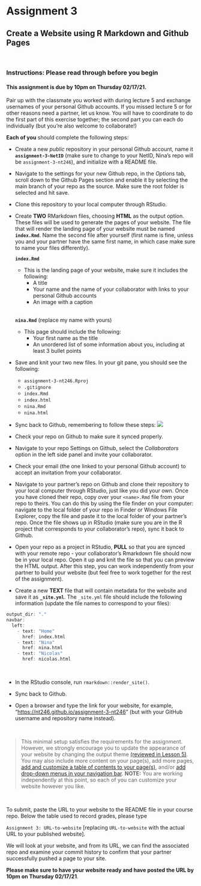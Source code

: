 Assignment 3
================

## Create a Website using R Markdown and Github Pages

<br>

### Instructions: Please read through before you begin

#### This assignment is due by **10pm on Thursday 02/17/21**.

Pair up with the classmate you worked with during lecture 5 and exchange
usernames of your personal Github accounts. If you missed lecture 5 or
for other reasons need a partner, let us know. You will have to
coordinate to do the first part of this exercise together; the second
part you can each do individually (but you’re also welcome to
collaborate!)

**Each of you** should complete the following steps:

-   Create a new *public* repository in your personal Github account,
    name it **`assignment-3-NetID`** (make sure to change to your NetID,
    Nina’s repo will be `assignment-3-nt246`), and initialize with a
    README file.

-   Navigate to the settings for your new Github repo, in the *Options*
    tab, scroll down to the Github Pages section and enable it by
    selecting the main branch of your repo as the source. Make sure the
    root folder is selected and hit save.

-   Clone this repository to your local computer through RStudio.

-   Create **TWO** RMarkdown files, choosing **HTML** as the output
    option. These files will be used to generate the pages of your
    website. The file that will render the landing page of your website
    must be named **`index.Rmd`**. Name the second file after yourself
    (first name is fine, unless you and your partner have the same first
    name, in which case make sure to name your files differently).

    **`index.Rmd`**

    -   This is the landing page of your website, make sure it includes
        the following:
        -   A title
        -   Your name and the name of your collaborator with links to
            your personal Github accounts
        -   An image with a caption  
            <br>

    **`nina.Rmd`** (replace my name with yours)

    -   This page should include the following:
        -   Your first name as the title
        -   An unordered list of some information about you, including
            at least 3 bullet points

-   Save and knit your two new files. In your git pane, you should see
    the following:

    -   `assignment-3-nt246.Rproj`
    -   `.gitignore`
    -   `index.Rmd`
    -   `index.html`
    -   `nina.Rmd`
    -   `nina.html`

-   Sync back to Github, remembering to follow these steps:
    ![](https://nt246.github.io/NTRES6940-data-science/assets/commit_steps.png)

-   Check your repo on Github to make sure it synced properly.

-   Navigate to your repo Settings on Github, select the *Collaborators* option in the left side panel
    and invite your collaborator.

-   Check your email (the one linked to your personal Github account) to
    accept an invitation from your collaborator.

-   Navigate to your partner’s repo on Github and clone their repository
    to your local computer through RStudio, just like you did your own.
    Once you have cloned their repo, copy over your `<name>.Rmd` file
    from your repo to theirs. You can do this by using the file finder
    on your computer: navigate to the local folder of your repo in
    Finder or Windows File Explorer, copy the file and paste it to the
    local folder of your partner’s repo. Once the file shows up in
    RStudio (make sure you are in the R project that corresponds to your
    collaborator’s repo), sync it back to Github.

-   Open your repo as a project in RStudio, **PULL** so that you are
    synced with your remote repo - your collaborator’s Rmarkdown file
    should now be in your local repo. Open it up and knit the file so
    that you can preview the HTML output. After this step, you can work
    independently from your partner to build your website (but feel free
    to work together for the rest of the assignment).

-   Create a new **TEXT** file that will contain metadata for the
    website and save it as **`_site.yml`**. The `_site.yml` file should
    include the following information (update the file names to
    correspond to your files):

``` r
output_dir: "."
navbar:
  left:
    - text: "Home"
      href: index.html
    - text: "Nina"
      href: nina.html
    - text: "Nicolas"
      href: nicolas.html  
```

<br>

-   In the RStudio console, run `rmarkdown::render_site()`.

-   Sync back to Github.

-   Open a browser and type the link for your website, for example,
    “<https://nt246.github.io/assignment-3-nt246>” (but with your GitHub
    username and repository name instead).

<br>

> This minimal setup satisfies the requirements for the assignment.
> However, we strongly encourage you to update the appearance of your
> website by changing the output theme [(reviewed in Lesson
> 5)](https://nt246.github.io/NTRES-6100-data-science/lesson5-collaboration-part2.html#Adding_content_and_editing_the_website).
> You may also include more content on your page(s), add more pages,
> [add and customize a table of contents to your
> page(s)](https://bookdown.org/yihui/rmarkdown/html-document.html#table-of-contents),
> and/or [add drop-down menus in your navigation
> bar](https://bookdown.org/yihui/rmarkdown/rmarkdown-site.html#site-navigation).
> **NOTE:** You are working independently at this point, so each of you
> can customize your website however you like.

<br>

To submit, paste the URL to your website to the README file in your
course repo. Below the table used to record grades, please type

`Assignment 3: URL-to-website` \[replacing `URL-to-website` with the actual URL
to your published website\].

We will look at your website, and from its URL, we can find the
associated repo and examine your commit history to confirm that your
partner successfully pushed a page to your site.

**Please make sure to have your website ready and have posted the URL by
10pm on Thursday 02/17/21**.
